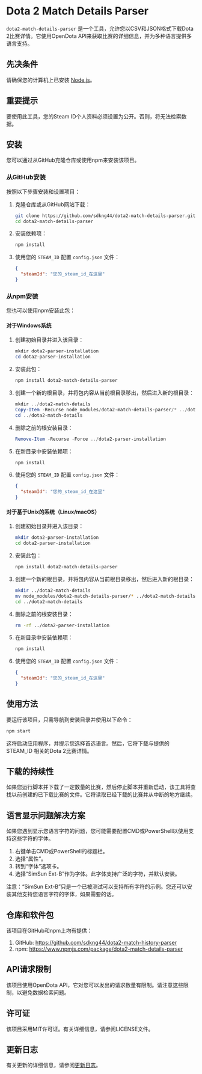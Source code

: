 # Dota 2 Match Details Parser
`dota2-match-details-parser` 是一个工具，允许您以CSV和JSON格式下载Dota 2比赛详情。它使用OpenDota API来获取比赛的详细信息，并为多种语言提供多语言支持。

## 先决条件
请确保您的计算机上已安装 [Node.js](https://nodejs.org/)。

## 重要提示
要使用此工具，您的Steam ID个人资料必须设置为公开。否则，将无法检索数据。

## 安装
您可以通过从GitHub克隆仓库或使用npm来安装该项目。

### 从GitHub安装
按照以下步骤安装和设置项目：

1. 克隆仓库或从GitHub网站下载：
    ```bash
    git clone https://github.com/sdkng44/dota2-match-details-parser.git
    cd dota2-match-details-parser
    ```

2. 安装依赖项：
    ```bash
    npm install
    ```

3. 使用您的 `STEAM_ID` 配置 `config.json` 文件：
    ```json
    {
      "steamId": "您的_steam_id_在这里"
    }
    ```

### 从npm安装
您也可以使用npm安装此包：

#### 对于Windows系统

1. 创建初始目录并进入该目录：
    ```powershell
    mkdir dota2-parser-installation
    cd dota2-parser-installation
    ```

2. 安装此包：
    ```powershell
    npm install dota2-match-details-parser
    ```

3. 创建一个新的根目录，并将包内容从当前根目录移出，然后进入新的根目录：
    ```powershell
    mkdir ../dota2-match-details
    Copy-Item -Recurse node_modules/dota2-match-details-parser/* ../dota2-match-details/
    cd ../dota2-match-details
    ```

4. 删除之前的根安装目录：
    ```powershell
    Remove-Item -Recurse -Force ../dota2-parser-installation
    ```

5. 在新目录中安装依赖项：
    ```powershell
    npm install
    ```

6. 使用您的 `STEAM_ID` 配置 `config.json` 文件：
    ```json
    {
      "steamId": "您的_steam_id_在这里"
    }
    ```

#### 对于基于Unix的系统（Linux/macOS）

1. 创建初始目录并进入该目录：
    ```bash
    mkdir dota2-parser-installation
    cd dota2-parser-installation
    ```

2. 安装此包：
    ```bash
    npm install dota2-match-details-parser
    ```

3. 创建一个新的根目录，并将包内容从当前根目录移出，然后进入新的根目录：
    ```bash
    mkdir ../dota2-match-details
    mv node_modules/dota2-match-details-parser/* ../dota2-match-details/
    cd ../dota2-match-details
    ```

4. 删除之前的根安装目录：
    ```bash
    rm -rf ../dota2-parser-installation
    ```

5. 在新目录中安装依赖项：
    ```bash
    npm install
    ```

6. 使用您的 `STEAM_ID` 配置 `config.json` 文件：
    ```json
    {
      "steamId": "您的_steam_id_在这里"
    }
    ```

## 使用方法
要运行该项目，只需导航到安装目录并使用以下命令：
```bash
npm start
```
这将启动应用程序，并提示您选择首选语言。然后，它将下载与提供的 STEAM_ID 相关的Dota 2比赛详情。

## 下载的持续性
如果您运行脚本并下载了一定数量的比赛，然后停止脚本并重新启动，该工具将查找以前创建的已下载比赛的文件。它将读取已经下载的比赛并从中断的地方继续。


## 语言显示问题解决方案
如果您遇到显示您语言字符的问题，您可能需要配置CMD或PowerShell以使用支持这些字符的字体。
1. 右键单击CMD或PowerShell的标题栏。
2. 选择“属性”。
3. 转到“字体”选项卡。
4. 选择“SimSun Ext-B”作为字体。此字体支持广泛的字符，并默认安装。

注意：“SimSun Ext-B”只是一个已被测试可以支持所有字符的示例。您还可以安装其他支持您语言字符的字体，如果需要的话。


## 仓库和软件包
该项目在GitHub和npm上均有提供：
1. GitHub: https://github.com/sdkng44/dota2-match-history-parser
2. npm: https://www.npmjs.com/package/dota2-match-details-parser


## API请求限制
该项目使用OpenDota API，它对您可以发出的请求数量有限制。请注意这些限制，以避免数据检索问题。


## 许可证
该项目采用MIT许可证。有关详细信息，请参阅LICENSE文件。


## 更新日志
有关更新的详细信息，请参阅[更新日志](CHANGELOG.md)。


